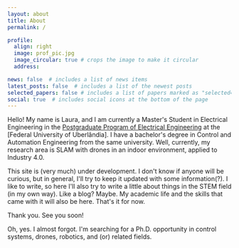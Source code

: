 ```yaml
---
layout: about
title: About
permalink: /

profile:
  align: right
  image: prof_pic.jpg
  image_circular: true # crops the image to make it circular
  address:

news: false  # includes a list of news items
latest_posts: false  # includes a list of the newest posts
selected_papers: false # includes a list of papers marked as "selected={true}"
social: true  # includes social icons at the bottom of the page
---
```


Hello! My name is Laura, and I am currently a Master's Student in Electrical Engineering in the [Postgraduate Program of Electrical Engineering](http://www.posgrad.feelt.ufu.br/) at the [Federal University of Uberlândia]. I have a bachelor's degree in Control and Automation Engineering from the same university. Well, currently, my research area is SLAM with drones in an indoor environment, applied to Industry 4.0. 

This site is (very much) under development. I don't know if anyone will be curious, but in general, I'll try to keep it updated with some information(?).
I like to write, so here I'll also try to write a little about things in the STEM field (in my own way). Like a blog? Maybe. 
My academic life and the skills that came with it will also be here.
That's it for now.

Thank you. See you soon! 

Oh, yes. I almost forgot. I'm searching for a Ph.D. opportunity in control systems, drones, robotics, and (or) related fields.